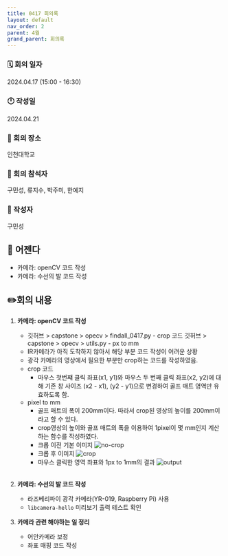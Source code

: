 ```yaml
---
title: 0417 회의록
layout: default
nav_order: 2
parent: 4월
grand_parent: 회의록
---
```


### 🗓️ 회의 일자

2024.04.17
(15:00 - 16:30)

### 🕛 작성일

2024.04.21

### 🚩 회의 장소

인천대학교

### 🤝 회의 참석자

구민성, 류지수, 박주미, 한예지

### 🙎 작성자

구민성

## 📣 어젠다

- 카메라: openCV 코드 작성
- 카메라: 수선의 발 코드 작성

## ✏️회의 내용

1. **카메라: openCV 코드 작성**

   - 깃허브 > capstone > opecv > findall_0417.py - crop 코드 깃허브 > capstone > opecv > utils.py - px to mm
   - IR카메라가 아직 도착하지 않아서 해당 부분 코드 작성이 어려운 상황
   - 광각 카메라의 영상에서 필요한 부분만 crop하는 코드를 작성하였음.
   - crop 코드
     - 마우스 첫번쨰 클릭 좌표(x1, y1)와 마우스 두 번째 클릭 좌표(x2, y2)에 대해 기존 창 사이즈 (x2 - x1), (y2 - y1)으로 변경하여 골프 매트 영역만 유효하도록 함.
   - pixel to mm
     - 골프 매트의 폭이 200mm이다. 따라서 crop된 영상의 높이를 200mm이라고 할 수 있다.
     - crop영상의 높이와 골프 매트의 폭을 이용하여 1pixel이 몇 mm인지 계산하는 함수를 작성하였다.
     - 크롭 이전 기본 이미지
       ![no-crop](../../public/4-1/nocrop.png)
     - 크롭 후 이미지
       ![crop](../../public/4-1/crop.png)
     - 마우스 클릭한 영역 좌표와 1px to 1mm의 결과
       ![output](../../public/4-1/output.png)
     <br/>

2. **카메라: 수선의 발 코드 작성**

   - 라즈베리파이 광각 카메라(YR-019, Raspberry Pi) 사용
   - `libcamera-hello` 미리보기 출력 테스트 확인
     <br/>

3. **카메라 관련 해야하는 일 정리**

   - 어안카메라 보정
   - 좌표 매핑 코드 작성
